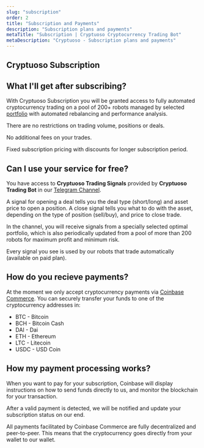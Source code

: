 ```yaml
---
slug: "subscription"
order: 2
title: "Subscription and Payments"
description: "Subscription plans and payments"
metaTitle: "Subscription | Cryptuoso Cryptocurrency Trading Bot"
metaDescription: "Cryptuoso - Subscription plans and payments"
---
```


## Cryptuoso Subscription

## What I'll get after subscribing?

With Cryptuoso Subscription you will be granted access to fully automated cryptocurrency trading on a pool of 200+ robots managed by selected [portfolio](./portfolio) with automated rebalancing and performance analysis.

There are no restrictions on trading volume, positions or deals.

No additional fees on your trades.

Fixed subscription pricing with discounts for longer subscription period.

## Can I use your service for free?

You have access to **Cryptuoso Trading Signals** provided by **Cryptuoso Trading Bot** in our [Telegram Channel](https://t.me/cryptuoso).

A signal for opening a deal tells you the deal type (short/long) and asset price to open a position. A close signal tells you what to do with the asset, depending on the type of position (sell/buy), and price to close trade.

In the channel, you will receive signals from a specially selected optimal portfolio, which is also periodically updated from a pool of more than 200 robots for maximum profit and minimum risk.

Every signal you see is used by our robots that trade automatically (available on paid plan).

## How do you recieve payments?

At the moment we only accept cryptocurrency payments via [Coinbase Commerce](https://commerce.coinbase.com/faq#customers).
You can securely transfer your funds to one of the cryptocurrency addresses in:

-   BTC - Bitcoin
-   BCH - Bitcoin Cash
-   DAI - Dai
-   ETH - Ethereum
-   LTC - Litecoin
-   USDC - USD Coin

## How my payment processing works?

When you want to pay for your subscription, Coinbase will display instructions on how to send funds directly to us, and monitor the blockchain for your transaction.

After a valid payment is detected, we will be notified and update your subscription status on our end.

All payments facilitated by Coinbase Commerce are fully decentralized and peer-to-peer. This means that the cryptocurrency goes directly from your wallet to our wallet.
